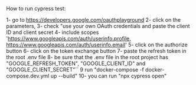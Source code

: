 How to run cypress test: 

1- go to https://developers.google.com/oauthplayground
2- click on the parameters, 
3- check "use your own OAuth credentials and paste the client ID and client secret
4- include scopes 'https://www.googleapis.com/auth/userinfo.profile, https://www.googleapis.com/auth/userinfo.email'
5- click on the authorize button 
6- click on the token exchange button
7- paste the refresh token in the root .env file
8- be sure that the .env file in the root project has "GOOGLE_REFRESH_TOKEN", "GOOGLE_CLIENT_ID" and "GOOGLE_CLIENT_SECRET"``
9 run "docker-compose -f docker-compose.dev.yml up --build"
10- you can run "npx cypress open"